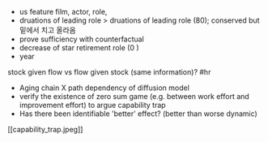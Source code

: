 

- us feature film, actor, role, 
- druations of leading role > druations of leading role (80); conserved but 밑에서 치고 올라옴
- prove sufficiency with counterfactual
- decrease of star retirement role (0 )
- year

stock given flow vs flow given stock (same information)? #hr


- Aging chain X path dependency of diffusion model
- verify the existence of zero sum game (e.g. between work effort and improvement effort) to argue capability trap
- Has there been identifiable 'better' effect? (better than worse dynamic)

[[capability_trap.jpeg]]


